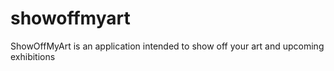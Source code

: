 # showoffmyart
ShowOffMyArt is an application intended to show off your art and upcoming exhibitions

